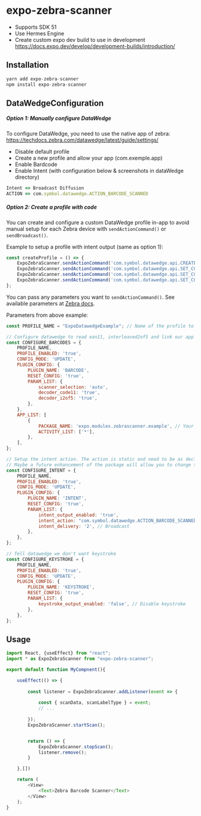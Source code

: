 # expo-zebra-scanner

- Supports SDK 51
- Use Hermes Engine
- Create custom expo dev build to use in development
  https://docs.expo.dev/develop/development-builds/introduction/

## Installation

```js
yarn add expo-zebra-scanner
npm install expo-zebra-scanner
```

## DataWedgeConfiguration

##### Option 1: Manually configure DataWedge

To configure DataWedge, you need to use the native app of zebra:
https://techdocs.zebra.com/datawedge/latest/guide/settings/

- Disable default profile
- Create a new profile and allow your app (com.exemple.app)
- Enable Bardcode
- Enable Intent (with configuration below & screenshots in dataWedge directory)

```js
Intent => Broadcast Diffusion
ACTION => com.symbol.datawedge.ACTION_BARCODE_SCANNED
```

##### Option 2: Create a profile with code

You can create and configure a custom DataWedge profile in-app to avoid manual setup for each Zebra device with `sendActionCommand()` or `sendBroadcast()`.

Example to setup a profile with intent output (same as option 1):

```js
const createProfile = () => {
    ExpoZebraScanner.sendActionCommand('com.symbol.datawedge.api.CREATE_PROFILE', PROFILE_NAME);
    ExpoZebraScanner.sendActionCommand('com.symbol.datawedge.api.SET_CONFIG', CONFIGURE_BARCODES);
    ExpoZebraScanner.sendActionCommand('com.symbol.datawedge.api.SET_CONFIG', CONFIGURE_INTENT);
    ExpoZebraScanner.sendActionCommand('com.symbol.datawedge.api.SET_CONFIG', CONFIGURE_KEYSTROKE);
};
```

You can pass any parameters you want to `sendActionCommand()`. See available parameters at [Zebra docs](https://techdocs.zebra.com/datawedge/13-0/guide/api/setconfig/).

Parameters from above example:

```js
const PROFILE_NAME = "ExpoDatawedgeExample"; // Name of the profile to create

// Configure datawedge to read ean11, interleaved2of5 and link our app to the profile
const CONFIGURE_BARCODES = {
    PROFILE_NAME,
    PROFILE_ENABLED: 'true',
    CONFIG_MODE: 'UPDATE',
    PLUGIN_CONFIG: {
        PLUGIN_NAME: 'BARCODE',
        RESET_CONFIG: 'true',
        PARAM_LIST: {
            scanner_selection: 'auto',
            decoder_code11: 'true',
            decoder_i2of5: 'true',
        },
    },
    APP_LIST: [
        {
            PACKAGE_NAME: 'expo.modules.zebrascanner.example', // Your app package
            ACTIVITY_LIST: ['*'],
        },
    ],
};

// Setup the intent action. The action is static and need to be as declared on ExpoZebraScannerModule.kt
// Maybe a future enhancement of the package will allow you to change the action
const CONFIGURE_INTENT = {
    PROFILE_NAME,
    PROFILE_ENABLED: 'true',
    CONFIG_MODE: 'UPDATE',
    PLUGIN_CONFIG: {
        PLUGIN_NAME: 'INTENT',
        RESET_CONFIG: 'true',
        PARAM_LIST: {
            intent_output_enabled: 'true',
            intent_action: "com.symbol.datawedge.ACTION_BARCODE_SCANNED", // The action specified in ExpoZebraScannerModule.kt
            intent_delivery: '2', // Broadcast
        },
    },
};

// Tell datawedge we don't want keystroke
const CONFIGURE_KEYSTROKE = {
    PROFILE_NAME,
    PROFILE_ENABLED: 'true',
    CONFIG_MODE: 'UPDATE',
    PLUGIN_CONFIG: {
        PLUGIN_NAME: 'KEYSTROKE',
        RESET_CONFIG: 'true',
        PARAM_LIST: {
            keystroke_output_enabled: 'false', // Disable keystroke
        },
    },
};
```

## Usage

```js
import React, {useEffect} from "react";
import * as ExpoZebraScanner from "expo-zebra-scanner";

export default function MyCompnent(){

    useEffect(() => {
      
        const listener = ExpoZebraScanner.addListener(event => {
      
            const { scanData, scanLabelType } = event;
            // ...
          
        });
        ExpoZebraScanner.startScan();


        return () => {
            ExpoZebraScanner.stopScan();
            listener.remove();
        }

    },[])

    return (
        <View>
            <Text>Zebra Barcode Scanner</Text>
        </View>
    );
}
```
